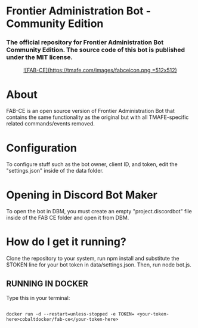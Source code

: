 
#  Frontier Administration Bot - Community Edition

###  The official repository for Frontier Administration Bot Community Edition. The source code of this bot is published under the MIT license.

  

<div align="center">

  

[![FAB-CE](https://tmafe.com/images/fabceicon.png =512x512)](https://github.com/Konnor88/FAB-CE)

  

</div>

  

#  About

  

FAB-CE is an open source version of Frontier Administration Bot that contains the same functionality as the original but with all TMAFE-specific related commands/events removed.

  

#  Configuration

  

To configure stuff such as the bot owner, client ID, and token, edit the "settings.json" inside of the data folder.

  

#  Opening in Discord Bot Maker

  

To open the bot in DBM, you must create an empty "project.discordbot" file inside of the FAB CE folder and open it from DBM.

  

#  How do I get it running?

  

Clone the repository to your system, run npm install and substitute the $TOKEN line for your bot token in data/settings.json. Then, run node bot.js.

  

##  RUNNING IN DOCKER

  

Type this in your terminal:

```

docker run -d --restart=unless-stopped -e TOKEN= <your-token-here>cobaltdocker/fab-ce</your-token-here>

```
